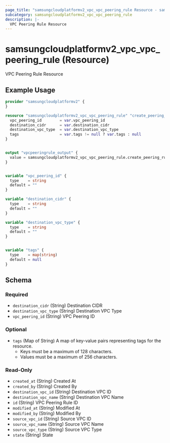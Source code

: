 ```yaml
---
page_title: "samsungcloudplatformv2_vpc_vpc_peering_rule Resource - samsungcloudplatformv2"
subcategory: samsungcloudplatformv2_vpc_vpc_peering_rule
description: |-
  VPC Peering Rule Resource
---
```


# samsungcloudplatformv2_vpc_vpc_peering_rule (Resource)

VPC Peering Rule Resource

## Example Usage

```terraform
provider "samsungcloudplatformv2" {
}

resource "samsungcloudplatformv2_vpc_vpc_peering_rule" "create_peering_rule" {
  vpc_peering_id        = var.vpc_peering_id
  destination_cidr      = var.destination_cidr
  destination_vpc_type  = var.destination_vpc_type
  tags                  = var.tags != null ? var.tags : null
}


output "vpcpeeringrule_output" {
  value = samsungcloudplatformv2_vpc_vpc_peering_rule.create_peering_rule
}


variable "vpc_peering_id" {
  type    = string
  default = ""
}

variable "destination_cidr" {
  type    = string
  default = ""
}

variable "destination_vpc_type" {
  type    = string
  default = ""
}


variable "tags" {
  type    = map(string)
  default = null
}
```

<!-- schema generated by tfplugindocs -->
## Schema

### Required

- `destination_cidr` (String) Destination CIDR
- `destination_vpc_type` (String) Destination VPC Type
- `vpc_peering_id` (String) VPC Peering ID

### Optional

- `tags` (Map of String) A map of key-value pairs representing tags for the resource.
  - Keys must be a maximum of 128 characters.
  - Values must be a maximum of 256 characters.

### Read-Only

- `created_at` (String) Created At
- `created_by` (String) Created By
- `destination_vpc_id` (String) Destination VPC ID
- `destination_vpc_name` (String) Destination VPC Name
- `id` (String) VPC Peering Rule ID
- `modified_at` (String) Modified At
- `modified_by` (String) Modified By
- `source_vpc_id` (String) Source VPC ID
- `source_vpc_name` (String) Source VPC Name
- `source_vpc_type` (String) Source VPC Type
- `state` (String) State
